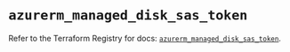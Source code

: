 # `azurerm_managed_disk_sas_token`

Refer to the Terraform Registry for docs: [`azurerm_managed_disk_sas_token`](https://registry.terraform.io/providers/hashicorp/azurerm/3.98.0/docs/resources/managed_disk_sas_token).
